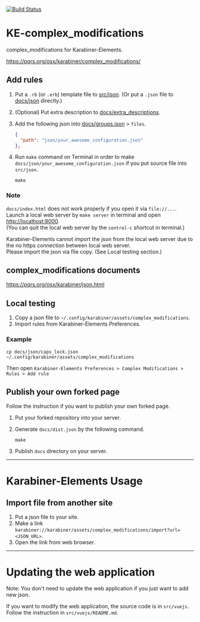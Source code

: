 [![Build Status](https://travis-ci.com/pqrs-org/KE-complex_modifications.svg?branch=master)](https://travis-ci.com/pqrs-org/KE-complex_modifications)

# KE-complex_modifications

complex_modifications for Karabiner-Elements.

<https://pqrs.org/osx/karabiner/complex_modifications/>

## Add rules

1.  Put a `.rb` (or `.erb`) template file to [src/json](https://github.com/pqrs-org/KE-complex_modifications/tree/master/src/json). (Or put a `.json` file to [docs/json](https://github.com/pqrs-org/KE-complex_modifications/tree/master/docs/json) directly.)
2.  (Optional) Put extra description to [docs/extra_descriptions](https://github.com/pqrs-org/KE-complex_modifications/tree/master/docs/extra_descriptions).
3.  Add the following json into [docs/groups.json](https://github.com/pqrs-org/KE-complex_modifications/tree/master/docs/groups.json) &gt; `files`.

    ```json
    {
      "path": "json/your_awesome_configuration.json"
    },
    ```

4.  Run `make` command on Terminal in order to make `docs/json/your_awesome_configuration.json` if you put source file into `src/json`.

    ```shell
    make
    ```

### Note

`docs/index.html` does not work properly if you open it via `file://...`.<br />
Launch a local web server by `make server` in terminal and open <http://localhost:8000>.<br />
(You can quit the local web server by the `control-c` shortcut in terminal.)

Karabiner-Elements cannot import the json from the local web server due to the no https connection between local web server.<br />
Please import the json via file copy. (See Local testing section.)

## complex_modifications documents

<https://pqrs.org/osx/karabiner/json.html>

## Local testing

1.  Copy a json file to `~/.config/karabiner/assets/complex_modifications`.
2.  Import rules from Karabiner-Elements Preferences.

### Example

```shell
cp docs/json/caps_lock.json ~/.config/karabiner/assets/complex_modifications
```

Then open `Karabiner-Elements Preferences > Complex Modifications > Rules > Add rule`

## Publish your own forked page

Follow the instruction if you want to publish your own forked page.

1.  Put your forked repository into your server.
2.  Generate `docs/dist.json` by the following command.

    ```shell
    make
    ```

3.  Publish `docs` directory on your server.

---

# Karabiner-Elements Usage

## Import file from another site

1.  Put a json file to your site.
2.  Make a link `karabiner://karabiner/assets/complex_modifications/import?url=<JSON_URL>`.
3.  Open the link from web browser.

---

# Updating the web application

Note: You don't need to update the web application if you just want to add new json.

If you want to modify the web application, the source code is in `src/vuejs`.
Follow the instruction in `src/vuejs/README.md`.
